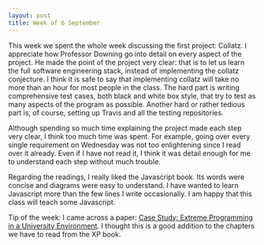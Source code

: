 ```yaml
---
layout: post
title: Week of 6 September
---
```

This week we spent the whole week discussing the first project: Collatz. I appreciate how Professor Downing go into detail on every aspect of the project. He made the point of the project very clear: that is to let us learn the full software engineering stack, instead of implementing the collatz conjecture. I think it is safe to say that implementing collatz will take no more than an hour for most people in the class. The hard part is writing comprehensive test cases, both black and white box style, that try to test as many aspects of the program as possible. Another hard or rather tedious part is, of course, setting up Travis and all the testing repositories. 

Although spending so much time explaining the project made each step very clear, I think too much time was spent. For example, going over every single requirement on Wednesday was not too enlightening since I read over it already. Even if I have not read it, I think it was detail enough for me to understand each step without much trouble. 

Regarding the readings, I really liked the Javascript book. Its words were concise and diagrams were easy to understand. I have wanted to learn Javascript more than the few lines I write occasionally. I am happy that this class will teach some Javascript.

Tip of the week: I came across a paper: [Case Study: Extreme Programming in a University Environment](http://ieeexplore.ieee.org.ezproxy.lib.utexas.edu/stamp/stamp.jsp?tp=&arnumber=919128). I thought this is a good addition to the chapters we have to read from the XP book. 